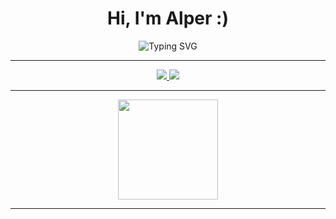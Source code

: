 <h1 align="center">Hi, I'm Alper :)</h1>

<p align="center">
  <img src="https://readme-typing-svg.demolab.com?font=Fira+Code&pause=2000&color=00C0FF&center=true&vCenter=true&width=600&lines=Engineer+%7C+Debugging+the+Universe;Engineer+%7C+Curiosity;Engineer+%7C+Compiling+the+Cosmos;Engineer+%7C+Decoding+Stars" alt="Typing SVG" />
</p>

---


<p align="center">
  <a href="https://alpersanli.github.io" target="_blank">
    <img src="https://img.shields.io/badge/🌐 Website-0A192F?style=for-the-badge&logo=google-chrome&logoColor=white" />
  </a>
  <a href="mailto:alpersanli16@gmail.com">
    <img src="https://img.shields.io/badge/📩 Email-0A192F?style=for-the-badge&logo=gmail&logoColor=white" />
  </a>
</p>

---

<p align="center">
  <img height="160em" src="https://github-readme-stats.vercel.app/api/top-langs/?username=alpersanli&layout=compact&theme=transparent&hide_border=true&langs_count=6" />
</p>

---

